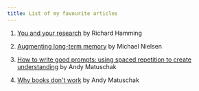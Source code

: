 ```yaml
---
title: List of my favourite articles
---
```


1. [You and your research](https://www.cs.virginia.edu/~robins/YouAndYourResearch.html) by Richard Hamming 

2. [Augmenting long-term memory](http://augmentingcognition.com/ltm.html) by Michael Nielsen

3. [How to write good prompts: using spaced repetition to create understanding](https://andymatuschak.org/prompts/) by Andy Matuschak

4. [Why books don't work](https://andymatuschak.org/books/) by Andy Matuschak